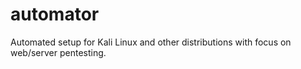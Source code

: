 # automator
Automated setup for Kali Linux and other distributions with focus on web/server pentesting.
